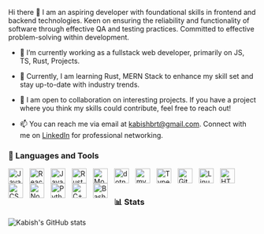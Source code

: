 Hi there 👋
I am an aspiring developer with foundational skills in frontend and backend technologies. Keen on ensuring the reliability and functionality of software through effective QA and testing practices. Committed to effective problem-solving within development.


- 🔭 I’m currently working as a fullstack web developer, primarily on JS, TS, Rust, Projects.

- 🌱 Currently, I am learning Rust, MERN Stack to enhance my skill set and stay up-to-date with industry trends.

- 👯 I am open to collaboration on interesting projects. If you have a project where you think my skills could contribute, feel free to reach out!

- 📫 You can reach me via email at kabishbrt@gmail.com. Connect with me on [LinkedIn](https://www.linkedin.com/in/kabish-bhattarai-9ab669190/) for professional networking.



### 🧰 Languages and Tools
<a href="https://github.com/search?q=language%3Ajavascript+user%3AKabishbrt&type=repositories">
    <img align="left" alt="JavaScript" width="30px" style="padding-right:10px;" src="https://cdn.jsdelivr.net/gh/devicons/devicon/icons/javascript/javascript-plain.svg" />
</a>
<a href="https://github.com/search?q=language%3Areact+user%3AKabishbrt&type=repositories">
<img align="left" alt="React" width="30px" style="padding-right:10px;" src="https://cdn.jsdelivr.net/gh/devicons/devicon/icons/react/react-original.svg" />
</a>
<a href="https://github.com/search?q=language%3Ajava+user%3AKabishbrt&type=repositories">
<img align="left" alt="Java" width="30px" style="padding-right:10px;" src="https://cdn.jsdelivr.net/gh/devicons/devicon/icons/java/java-original.svg"/>
</a>
<a href="https://github.com/search?q=language%3ARust+user%3AKabishbrt&type=repositories">
<img align="left" alt="Rust" width="30px" style="padding-right:10px;" src="https://cdn.jsdelivr.net/gh/devicons/devicon/icons/rust/rust-plain.svg" />
</a>
<a href="https://github.com/search?q=language%3AMongoDB+user%3AKabishbrt&type=repositories">
<img align="left" alt="Mongo" width="30px" style="padding-right:10px;" src="https://cdn.jsdelivr.net/gh/devicons/devicon/icons/mongodb/mongodb-plain.svg" />
</a>
<a href="https://github.com/search?q=language%dotnet+user%3AKabishbrt&type=repositories">
<img align="left" alt="dotnet" width="30px" style="padding-right:10px;" src="https://cdn.jsdelivr.net/gh/devicons/devicon/icons/csharp/csharp-plain.svg" />
</a>
<a href="https://github.com/search?q=language%3Amysql+user%3AKabishbrt&type=repositories">
<img align="left" alt="mysql" width="30px" style="padding-right:10px;" src="https://cdn.jsdelivr.net/gh/devicons/devicon/icons/mysql/mysql-plain.svg" />
</a>
<a href="https://github.com/search?q=language%3ATypeScript+user%3AKabishbrt&type=repositories">
<img align="left" alt="TypeScript" width="30px" style="padding-right:10px;" src="https://cdn.jsdelivr.net/gh/devicons/devicon/icons/typescript/typescript-plain.svg" />
</a>

<img align="left" alt="Git" width="30px" style="padding-right:10px;" src="https://cdn.jsdelivr.net/gh/devicons/devicon/icons/git/git-original.svg" />
<img align="left" alt="Linux" width="30px" style="padding-right:10px;" src="https://cdn.jsdelivr.net/gh/devicons/devicon/icons/linux/linux-original.svg" />
<a href="https://github.com/search?q=language%3AHTML+user%3AKabishbrt&type=repositories">
<img align="left" alt="HTML" width="30px" style="padding-right:10px;" src="https://cdn.jsdelivr.net/gh/devicons/devicon/icons/html5/html5-plain.svg" />
</a>
<a href="https://github.com/search?q=language%3Acss+user%3AKabishbrt&type=repositories">
<img align="left" alt="CSS" width="30px" style="padding-right:10px;" src="https://cdn.jsdelivr.net/gh/devicons/devicon/icons/css3/css3-plain.svg" />
</a>
<a href="https://github.com/search?q=language%3ANode+user%3AKabishbrt&type=repositories">
<img align="left" alt="NodeJS" width="30px" style="padding-right:10px;" src="https://cdn.jsdelivr.net/gh/devicons/devicon/icons/nodejs/nodejs-original.svg" />
</a>

<a href="https://github.com/search?q=language%3Apython+user%3AKabishbrt&type=repositories">
<img align="left" alt="Python" width="30px" style="padding-right:10px;" src="https://cdn.jsdelivr.net/gh/devicons/devicon/icons/python/python-plain.svg" />
</a>
<a href="https://github.com/search?q=language%3AC+++user%3AKabishbrt&type=repositories">
<img align="left" alt="C++" width="30px" style="padding-right:10px;" src="https://cdn.jsdelivr.net/gh/devicons/devicon/icons/cplusplus/cplusplus-line.svg" />
</a>
<img align="left" alt="Bash" width="30px" style="padding-right:10px;" src="https://cdn.jsdelivr.net/gh/devicons/devicon/icons/bash/bash-original.svg" />
      </p>
<br />
<br/>

### 📊 Stats

![Kabish's GitHub stats](https://github-readme-stats.vercel.app/api?username=kabishbrt&show_icons=true&theme=gruvbox)

